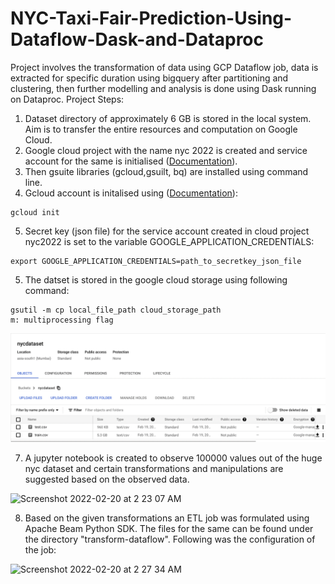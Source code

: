 # NYC-Taxi-Fair-Prediction-Using-Dataflow-Dask-and-Dataproc
Project involves the transformation of data using GCP Dataflow job, data is extracted for specific duration using bigquery after partitioning and clustering, then further modelling and analysis is done using Dask running on Dataproc.
Project Steps:
1. Dataset directory of approximately 6 GB is stored in the local system. Aim is to transfer the entire resources and computation on Google Cloud.
2. Google cloud project with the name nyc 2022 is created and service account for the same is initialised ([Documentation](https://cloud.google.com/resource-manager/docs/creating-managing-projects)).
3. Then gsuite libraries (gcloud,gsuilt, bq) are installed using command line.
4. Gcloud account is initalised using ([Documentation](https://cloud.google.com/sdk/docs/initializing)):
```
gcloud init
```
5. Secret key (json file) for the service account created in cloud project nyc2022 is set to the variable GOOGLE_APPLICATION_CREDENTIALS:
```
export GOOGLE_APPLICATION_CREDENTIALS=path_to_secretkey_json_file
```
5. The datset is stored in the google cloud storage using following command:
```
gsutil -m cp local_file_path cloud_storage_path
m: multiprocessing flag
```
![image: test.csv and train.csv in nycdataset cloud storage bucket.](https://github.com/kartikeypro/NYC-Taxi-Fair-Prediction-Using-Dataflow-Dask-and-Dataproc/blob/main/Assets/Screenshot%202022-02-19%20at%205.59.04%20PM.png)


7. A jupyter notebook is created to observe 100000 values out of the huge nyc dataset and certain transformations and manipulations are suggested based on the observed data.
<img width="1053" alt="Screenshot 2022-02-20 at 2 23 07 AM" src="https://user-images.githubusercontent.com/32822178/154818688-90d3197c-e31a-412b-9e53-09b34a11dfd1.png">

8. Based on the given transformations an ETL job was formulated using Apache Beam Python SDK. The files for the same can be found under the directory "transform-dataflow". Following was the configuration of the job:
<img width="825" alt="Screenshot 2022-02-20 at 2 27 34 AM" src="https://user-images.githubusercontent.com/32822178/154818820-64283751-15f2-43be-94b3-9dfe18d92f3b.png">

